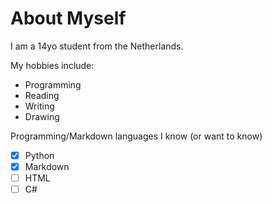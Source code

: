<h1>About Myself</h1>
<div markdown="1">
I am a 14yo student from the Netherlands.

My hobbies include:
* Programming
* Reading
* Writing
* Drawing

Programming/Markdown languages I know (or want to know)

- [x] Python
- [x] Markdown
- [ ] HTML
- [ ] C#
</div>
